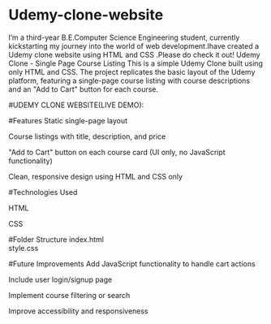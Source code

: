 # Udemy-clone-website
I’m a third-year B.E.Computer Science Engineering student, currently kickstarting my journey into the world of web development.Ihave created a Udemy clone website using HTML and CSS .Please do check it out!
Udemy Clone - Single Page Course Listing
This is a simple Udemy Clone built using only HTML and CSS. The project replicates the basic layout of the Udemy platform, featuring a single-page course listing with course descriptions and an "Add to Cart" button for each course.

#UDEMY CLONE WEBSITE(LIVE DEMO):


#Features
Static single-page layout

Course listings with title, description, and price

"Add to Cart" button on each course card (UI only, no JavaScript functionality)

Clean, responsive design using HTML and CSS only

#Technologies Used

HTML

CSS

#Folder Structure
index.html       
style.css       
          

#Future Improvements
Add JavaScript functionality to handle cart actions

Include user login/signup page

Implement course filtering or search

Improve accessibility and responsiveness
